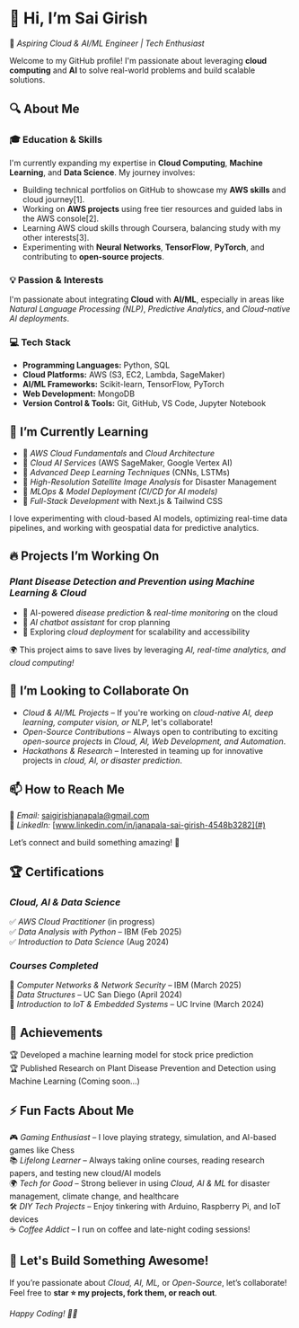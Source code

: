 # 👋 Hi, I’m Sai Girish
🚀 *Aspiring Cloud & AI/ML Engineer | Tech Enthusiast*

Welcome to my GitHub profile! I'm passionate about leveraging **cloud computing** and **AI** to solve real-world problems and build scalable solutions.

## 🔍 About Me

### 🎓 Education & Skills
I'm currently expanding my expertise in **Cloud Computing**, **Machine Learning**, and **Data Science**. My journey involves:
- Building technical portfolios on GitHub to showcase my **AWS skills** and cloud journey[1].
- Working on **AWS projects** using free tier resources and guided labs in the AWS console[2].
- Learning AWS cloud skills through Coursera, balancing study with my other interests[3].
- Experimenting with **Neural Networks**, **TensorFlow**, **PyTorch**, and contributing to **open-source projects**.

### 💡 Passion & Interests
I'm passionate about integrating **Cloud** with **AI/ML**, especially in areas like *Natural Language Processing (NLP)*, *Predictive Analytics*, and *Cloud-native AI deployments*.

### 💻 Tech Stack
- **Programming Languages:** Python, SQL
- **Cloud Platforms:** AWS (S3, EC2, Lambda, SageMaker)
- **AI/ML Frameworks:** Scikit-learn, TensorFlow, PyTorch
- **Web Development:** MongoDB
- **Version Control & Tools:** Git, GitHub, VS Code, Jupyter Notebook

## 🌱 I’m Currently Learning
- 🔹 *AWS Cloud Fundamentals* and *Cloud Architecture*
- 🔹 *Cloud AI Services* (AWS SageMaker, Google Vertex AI)
- 🔹 *Advanced Deep Learning Techniques* (CNNs, LSTMs)
- 🔹 *High-Resolution Satellite Image Analysis* for Disaster Management
- 🔹 *MLOps & Model Deployment (CI/CD for AI models)*
- 🔹 *Full-Stack Development* with Next.js & Tailwind CSS

I love experimenting with cloud-based AI models, optimizing real-time data pipelines, and working with geospatial data for predictive analytics.

## 🔥 Projects I’m Working On

### *Plant Disease Detection and Prevention using Machine Learning & Cloud*
- 🔹 AI-powered *disease prediction* & *real-time monitoring* on the cloud
- 🔹 *AI chatbot assistant* for crop planning
- 🔹 Exploring *cloud deployment* for scalability and accessibility

🌍 This project aims to save lives by leveraging *AI, real-time analytics, and cloud computing!*

## 🤝 I’m Looking to Collaborate On
- *Cloud & AI/ML Projects* – If you're working on *cloud-native AI, deep learning, computer vision, or NLP*, let's collaborate!
- *Open-Source Contributions* – Always open to contributing to exciting *open-source projects* in *Cloud, AI, Web Development, and Automation*.
- *Hackathons & Research* – Interested in teaming up for innovative projects in *cloud, AI, or disaster prediction*.

## 📫 How to Reach Me
📧 *Email:* saigirishjanapala@gmail.com  
🔗 *LinkedIn:* [www.linkedin.com/in/janapala-sai-girish-4548b3282](#)

Let’s connect and build something amazing! 🚀

## 🏆 Certifications

### *Cloud, AI & Data Science*
✅ *AWS Cloud Practitioner* (in progress)  
✅ *Data Analysis with Python* – IBM (Feb 2025)  
✅ *Introduction to Data Science* (Aug 2024)

### *Courses Completed*
📌 *Computer Networks & Network Security* – IBM (March 2025)  
📌 *Data Structures* – UC San Diego (April 2024)  
📌 *Introduction to IoT & Embedded Systems* – UC Irvine (March 2024)

## 🏅 Achievements

🏆 Developed a machine learning model for stock price prediction  
🏆 Published Research on Plant Disease Prevention and Detection using Machine Learning (Coming soon...)

## ⚡ Fun Facts About Me
🎮 *Gaming Enthusiast* – I love playing strategy, simulation, and AI-based games like Chess  
📚 *Lifelong Learner* – Always taking online courses, reading research papers, and testing new cloud/AI models  
🌍 *Tech for Good* – Strong believer in using *Cloud, AI & ML* for disaster management, climate change, and healthcare  
🛠 *DIY Tech Projects* – Enjoy tinkering with Arduino, Raspberry Pi, and IoT devices  
☕ *Coffee Addict* – I run on coffee and late-night coding sessions!

## 🚀 Let's Build Something Awesome!
If you’re passionate about *Cloud, AI, ML,* or *Open-Source*, let’s collaborate! Feel free to **star ⭐ my projects, fork them, or reach out**.

*Happy Coding! 🚀🔥*
